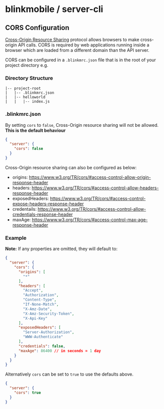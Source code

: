 # blinkmobile / server-cli

## CORS Configuration

[Cross-Origin Resource Sharing](https://www.w3.org/TR/cors/) protocol allows browsers to make cross-origin API calls.
CORS is required by web applications running inside a browser which are loaded from a different domain than the API server.

CORS can be configured in a `.blinkmrc.json` file that is in the root of your project directory e.g.

### Directory Structure

```
|-- project-root
|   |-- .blinkmrc.json
|   |-- helloworld
|   |   |-- index.js
```

### .blinkmrc.json

By setting `cors` to `false`, Cross-Origin resource sharing will not be allowed. **This is the default behaviour**

```json
{
  "server": {
    "cors": false
  }
}
```

Cross-Origin resource sharing can also be configured as below:
- origins: https://www.w3.org/TR/cors/#access-control-allow-origin-response-header
- headers: https://www.w3.org/TR/cors/#access-control-allow-headers-response-header
- exposedHeaders: https://www.w3.org/TR/cors/#access-control-expose-headers-response-header
- credentails: https://www.w3.org/TR/cors/#access-control-allow-credentials-response-header
- maxAge: https://www.w3.org/TR/cors/#access-control-max-age-response-header

### Example 
**Note:** If any properties are omitted, they will default to:

```json
{
  "server": {
    "cors": {
      "origins": [
        "*"
      ],
      "headers": [
        "Accept",
        "Authorization",
        "Content-Type",
        "If-None-Match",
        "X-Amz-Date",
        "X-Amz-Security-Token",
        "X-Api-Key"
      ],
      "exposedHeaders": [
        "Server-Authorization",
        "WWW-Authenticate"
      ],
      "credentials": false,
      "maxAge": 86400 // in seconds = 1 day
    }
  }
}
```

Alternatively `cors` can be set to `true` to use the defaults above.

```json
{
  "server": {
    "cors": true
  }
}
```

